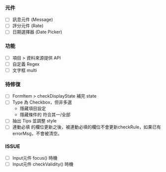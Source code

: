 ### 元件

- [ ] 訊息元件 (Message)
- [ ] 評分元件 (Rate)
- [ ] 日期選擇器 (Date Picker)

### 功能

- [ ] 項目 > 資料來源提供 API
- [ ] 自定義 Regex
- [ ] 文字框 multi

### 待修復

- [ ] FormItem > checkDisplayState 補完 state
- [ ] Type 為 Checkbox，但非多選
  - 隱藏項目設定
  - 隱藏條件的 符合其一/全部
- [ ] 抽出 Tips 並調整 style
- [ ] 連動必填 的欄位更新之後，被連動必填的欄位不會更新checkRule，如果已有errorMsg，不會被清空。

### ISSUE

- [ ] Input元件 focus() 時機
- [ ] Input元件 checkValidity() 時機
